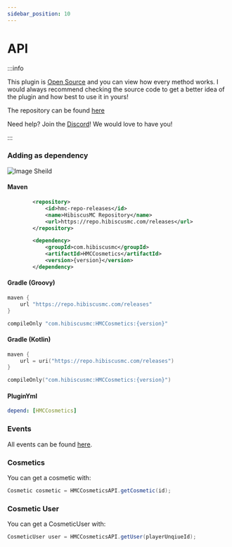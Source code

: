 ```yaml
---
sidebar_position: 10
---
```


# API


:::info

This plugin is [Open Source](https://github.com/HibiscusMC/HMCCosmetics) and you can view how every method works. I would always recommend checking the source code to get a better idea of the plugin and how best to use it in yours!

The repository can be found [here](https://repo.hibiscusmc.com/#/)

Need help? Join the [Discord](https://discord.gg/pcm8kWrdNt)! We would love to have you! 

:::

### Adding as dependency
 
![Image Sheild](https://img.shields.io/github/v/release/HibiscusMC/HMCCosmetics)

#### Maven
```xml
        <repository>
            <id>hmc-repo-releases</id>
            <name>HibiscusMC Repository</name>
            <url>https://repo.hibiscusmc.com/releases</url>
        </repository>
```

```xml
        <dependency>
            <groupId>com.hibiscusmc</groupId>
            <artifactId>HMCCosmetics</artifactId>
            <version>{version}</version>
        </dependency>
```

#### Gradle (Groovy)
```gradle
maven {
    url "https://repo.hibiscusmc.com/releases"
}
```

```gradle
compileOnly "com.hibiscusmc:HMCCosmetics:{version}"
```

#### Gradle (Kotlin)
```kts
maven {
    url = uri("https://repo.hibiscusmc.com/releases")
}
```

```kts
compileOnly("com.hibiscusmc:HMCCosmetics:{version}")
```

#### PluginYml

```yaml
depend: [HMCCosmetics]
```

### Events

All events can be found [here](https://github.com/HibiscusMC/HMCCosmetics/tree/remapped/common/src/main/java/com/hibiscusmc/hmccosmetics/api/events).

### Cosmetics

You can get a cosmetic with:
```java
Cosmetic cosmetic = HMCCosmeticsAPI.getCosmetic(id);
```

### Cosmetic User

You can get a CosmeticUser with:
```java
CosmeticUser user = HMCCosmeticsAPI.getUser(playerUnqiueId);
```

